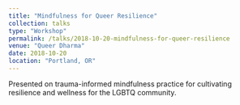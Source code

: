 ```yaml
---
title: "Mindfulness for Queer Resilience"
collection: talks
type: "Workshop"
permalink: /talks/2018-10-20-mindfulness-for-queer-resilience
venue: "Queer Dharma"
date: 2018-10-20
location: "Portland, OR"
---
```


Presented on trauma-informed mindfulness practice for cultivating resilience and wellness for the LGBTQ community.